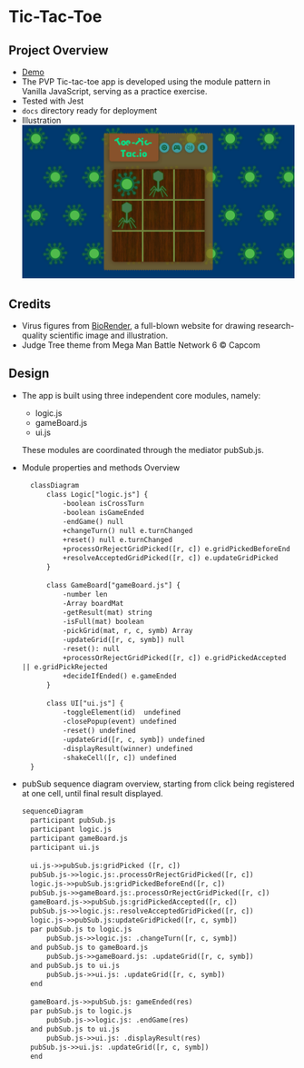 # Tic-Tac-Toe

## Project Overview

- [Demo]()
- The PVP Tic-tac-toe app is developed using the module pattern in Vanilla
  JavaScript, serving as a practice exercise.
- Tested with Jest
- `docs` directory ready for deployment
- Illustration  
  ![Illustration for demo run](./demo/demo.png)

## Credits

- Virus figures from [BioRender](https://www.biorender.com/), a full-blown
  website for drawing research-quality scientific image and illustration.
- Judge Tree theme from Mega Man Battle Network 6 © Capcom

## Design

- The app is built using three independent core modules, namely:

  - logic.js
  - gameBoard.js
  - ui.js

  These modules are coordinated through the mediator pubSub.js.

- Module properties and methods Overview

  ```mermaid
    classDiagram
        class Logic["logic.js"] {
            -boolean isCrossTurn
            -boolean isGameEnded
            -endGame() null
            +changeTurn() null e.turnChanged
            +reset() null e.turnChanged
            +processOrRejectGridPicked([r, c]) e.gridPickedBeforeEnd
            +resolveAcceptedGridPicked([r, c]) e.updateGridPicked
        }

        class GameBoard["gameBoard.js"] {
            -number len
            -Array boardMat
            -getResult(mat) string
            -isFull(mat) boolean
            -pickGrid(mat, r, c, symb) Array
            -updateGrid([r, c, symb]) null
            -reset(): null
            +processOrRejectGridPicked([r, c]) e.gridPickedAccepted || e.gridPickRejected
            +decideIfEnded() e.gameEnded
        }

        class UI["ui.js"] {
            -toggleElement(id)  undefined
            -closePopup(event) undefined
            -reset() undefined
            -updateGrid([r, c, symb]) undefined
            -displayResult(winner) undefined
            -shakeCell([r, c]) undefined
    }
  ```

- pubSub sequence diagram overview, starting from click being registered at one
  cell, until final result displayed.

  ```mermaid
  sequenceDiagram
    participant pubSub.js
    participant logic.js
    participant gameBoard.js
    participant ui.js

    ui.js->>pubSub.js:gridPicked ([r, c])
    pubSub.js->>logic.js:.processOrRejectGridPicked([r, c])
    logic.js->>pubSub.js:gridPickedBeforeEnd([r, c])
    pubSub.js->>gameBoard.js:.processOrRejectGridPicked([r, c])
    gameBoard.js->>pubSub.js:gridPickedAccepted([r, c])
    pubSub.js->>logic.js:.resolveAcceptedGridPicked([r, c])
    logic.js->>pubSub.js:updateGridPicked([r, c, symb])
    par pubSub.js to logic.js
        pubSub.js->>logic.js: .changeTurn([r, c, symb])
    and pubSub.js to gameBoard.js
        pubSub.js->>gameBoard.js: .updateGrid([r, c, symb])
    and pubSub.js to ui.js
        pubSub.js->>ui.js: .updateGrid([r, c, symb])
    end

    gameBoard.js->>pubSub.js: gameEnded(res)
    par pubSub.js to logic.js
        pubSub.js->>logic.js: .endGame(res)
    and pubSub.js to ui.js
        pubSub.js->>ui.js: .displayResult(res)
    pubSub.js->>ui.js: .updateGrid([r, c, symb])
    end
  ```
